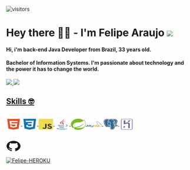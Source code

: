 ![visitors](https://visitor-badge.laobi.icu/badge?page_id=57691905)

# Hey there ✌🏼 - I'm Felipe Araujo <img  src="https://raw.githubusercontent.com/iampavangandhi/iampavangandhi/master/gifs/Hi.gif"  width="30px"></h2>

#### Hi, i'm back-end Java Developer from Brazil, 33 years old.
#### Bachelor of Information Systems. I'm passionate about technology and the power it has to change the world.



<div>

<a  href="https://github.com/FelipeAraujoFmx">

<img  height="180em"  src="https://github-readme-stats.vercel.app/api?username=FelipeAraujoFmx&show_icons=true&theme=aura&include_all_commits=true&count_private=true"/>
  <img height="180em" src="https://github-readme-stats.vercel.app/api/top-langs/?username=FelipeAraujoFmx&layout=compact&langs_count=7&theme=aura&show_icons=true"/>


</div>

## Skills :nerd_face:

<p  align="center">

<div  style="display: inline_block"><br>

<img  align="center"  alt="Felipe-HTML"  height="30"  width="40"  src="https://raw.githubusercontent.com/devicons/devicon/master/icons/html5/html5-plain.svg">
<img  align="center"  alt="Felipe-CSS3"  height="30"  width="40"  src="https://raw.githubusercontent.com/devicons/devicon/master/icons/css3/css3-plain.svg">
<img  align="center"  alt="Felipe-JS"  height="30"  width="40"  src="https://raw.githubusercontent.com/devicons/devicon/master/icons/javascript/javascript-original.svg">
<img  align="center"  alt="Felipe-JAVA"  height="30"  width="40"  src="https://raw.githubusercontent.com/devicons/devicon/master/icons/java/java-original.svg">
<img  align="center"  alt="Felipe-SPRING"  height="30"  width="40"  src="https://raw.githubusercontent.com/devicons/devicon/master/icons/spring/spring-original.svg">
<img  align="center"  alt="Felipe-MYSQL"  height="30"  width="40"  src="https://raw.githubusercontent.com/devicons/devicon/master/icons/mysql/mysql-original-wordmark.svg">
<img  align="center"  alt="Felipe-POSTGRESQL"  height="30"  width="40"  src="https://raw.githubusercontent.com/devicons/devicon/master/icons/postgresql/postgresql-original.svg">
<img  align="center"  alt="Felipe-HEROKU"  height="30"  width="40"  src="https://raw.githubusercontent.com/devicons/devicon/master/icons/heroku/heroku-original.svg">


</div>

  

##

<div>






<a href="https://github.com/FelipeAraujoFmx">
        <img align="center"  alt="Felipe-HEROKU"  height="30"  width="40" src="https://github.com/devicons/devicon/blob/master/icons/github/github-original.svg" data-canonical-src="https://img.shields.io/badge/github-%23100000.svg?&amp;style=for-the-badge&amp;logo=github&amp;logoColor=white&amp;link=mailto:https://github.com/teteusAraujo" style="max-width:100%;">
    </a>

<a  href = "mailto:felipecma.araujo@gmail.com"><img align="center"  alt="Felipe-HEROKU"  height="30"  width="40"  src="https://img.shields.io/badge/-Gmail-%23333?style=for-the-badge&logo=gmail&logoColor=red"  target="_blank"></a>


</div>
